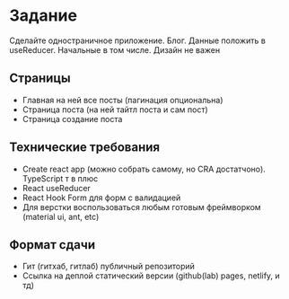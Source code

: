 # Задание

Сделайте одностраничное приложение. Блог. 
Данные положить в useReducer. Начальные в том числе. 
Дизайн не важен

## Страницы

- Главная на ней все посты (пагинация опциональна)
- Страница поста (на ней тайтл поста и сам пост)
- Страница создание поста

## Технические требования

- Create react app (можно собрать самому, но CRA  достатчоно). TypeScript т в плюс
- React useReducer
- React Hook Form для форм с валидацией
- Для верстки воспользоваться любым готовым фреймворком (material ui, ant, etc)

## Формат сдачи

- Гит (гитхаб, гитлаб) публичный репозиторий
- Ссылка на деплой статический версии (github(lab) pages, netlify, и тд)
